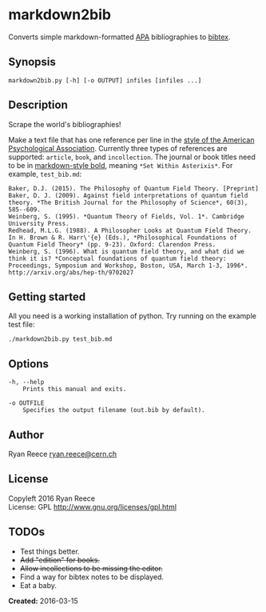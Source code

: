 # markdown2bib

Converts simple markdown-formatted [APA](http://www.library.arizona.edu/search/reference/citation-apa.html)
bibliographies to [bibtex](https://verbosus.com/bibtex-style-examples.html).

## Synopsis

    markdown2bib.py [-h] [-o OUTPUT] infiles [infiles ...]

## Description

Scrape the world's bibliographies!

Make a text file that has one reference per line in the
[style of the American Psychological Association](http://www.library.arizona.edu/search/reference/citation-apa.html).
Currently three types of references are supported: `article`, `book`, and `incollection`.
The journal or book titles need to be in [markdown-style bold](http://daringfireball.net/projects/markdown/syntax), meaning `*Set Within Asterixis*`.
For example, `test_bib.md`:

    Baker, D.J. (2015). The Philosophy of Quantum Field Theory. [Preprint]
    Baker, D. J. (2009). Against field interpretations of quantum field theory. *The British Journal for the Philosophy of Science*, 60(3), 585--609.
    Weinberg, S. (1995). *Quantum Theory of Fields, Vol. 1*. Cambridge University Press.
    Redhead, M.L.G. (1988). A Philosopher Looks at Quantum Field Theory. In H. Brown & R. Harr\'{e} (Eds.), *Philosophical Foundations of Quantum Field Theory* (pp. 9-23). Oxford: Clarendon Press.
    Weinberg, S. (1996). What is quantum field theory, and what did we think it is? *Conceptual foundations of quantum field theory: Proceedings, Symposium and Workshop, Boston, USA, March 1-3, 1996*. http://arxiv.org/abs/hep-th/9702027

## Getting started

All you need is a working installation of python.
Try running on the example test file:

    ./markdown2bib.py test_bib.md

## Options

    -h, --help
        Prints this manual and exits.
        
    -o OUTFILE
        Specifies the output filename (out.bib by default).

## Author

Ryan Reece  <ryan.reece@cern.ch>

## License

Copyleft 2016 Ryan Reece     
License: GPL <http://www.gnu.org/licenses/gpl.html>

## TODOs

-   Test things better.
-   ~~Add "edition" for books.~~
-   ~~Allow incollections to be missing the editor.~~
-   Find a way for bibtex notes to be displayed.
-   Eat a baby.


**Created:** 2016-03-15

